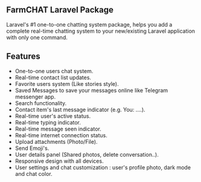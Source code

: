 
## FarmCHAT Laravel Package

Laravel's #1 one-to-one chatting system package, helps you add a complete real-time chatting system to your new/existing Laravel application with only one command.


## Features

- One-to-one users chat system.
- Real-time contact list updates.
- Favorite users system (Like stories style).
- Saved Messages to save your messages online like Telegram messenger app.
- Search functionality.
- Contact item's last message indicator (e.g. You: ....).
- Real-time user's active status.
- Real-time typing indicator.
- Real-time message seen indicator.
- Real-time internet connection status.
- Upload attachments (Photo/File).
- Send Emoji's.
- User details panel (Shared photos, delete conversation..).
- Responsive design with all devices.
- User settings and chat customization : user's profile photo, dark mode and chat color.


